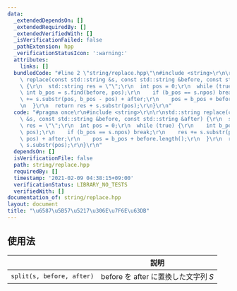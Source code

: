 ```yaml
---
data:
  _extendedDependsOn: []
  _extendedRequiredBy: []
  _extendedVerifiedWith: []
  _isVerificationFailed: false
  _pathExtension: hpp
  _verificationStatusIcon: ':warning:'
  attributes:
    links: []
  bundledCode: "#line 2 \"string/replace.hpp\"\n#include <string>\r\n\r\nstd::string\
    \ replace(const std::string &s, const std::string &before, const std::string &after)\
    \ {\r\n  std::string res = \"\";\r\n  int pos = 0;\r\n  while (true) {\r\n   \
    \ int b_pos = s.find(before, pos);\r\n    if (b_pos == s.npos) break;\r\n    res\
    \ += s.substr(pos, b_pos - pos) + after;\r\n    pos = b_pos + before.length();\r\
    \n  }\r\n  return res + s.substr(pos);\r\n}\r\n"
  code: "#pragma once\r\n#include <string>\r\n\r\nstd::string replace(const std::string\
    \ &s, const std::string &before, const std::string &after) {\r\n  std::string\
    \ res = \"\";\r\n  int pos = 0;\r\n  while (true) {\r\n    int b_pos = s.find(before,\
    \ pos);\r\n    if (b_pos == s.npos) break;\r\n    res += s.substr(pos, b_pos -\
    \ pos) + after;\r\n    pos = b_pos + before.length();\r\n  }\r\n  return res +\
    \ s.substr(pos);\r\n}\r\n"
  dependsOn: []
  isVerificationFile: false
  path: string/replace.hpp
  requiredBy: []
  timestamp: '2021-02-09 04:38:15+09:00'
  verificationStatus: LIBRARY_NO_TESTS
  verifiedWith: []
documentation_of: string/replace.hpp
layout: document
title: "\u6587\u5B57\u5217\u306E\u7F6E\u63DB"
---
```



## 使用法

||説明|
|:--:|:--:|
|`split(s, before, after)`|$\mathrm{before}$ を $\mathrm{after}$ に置換した文字列 $S$|
